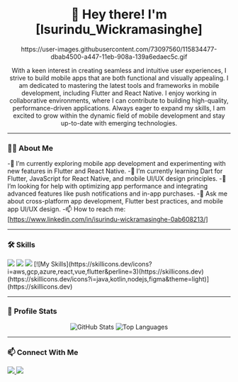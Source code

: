 <h1 align="center">👋 Hey there! I'm [Isurindu_Wickramasinghe]</h1>
<p align="center">
  https://user-images.githubusercontent.com/73097560/115834477-dbab4500-a447-11eb-908a-139a6edaec5c.gif
</p>

<p align="center">
  With a keen interest in creating seamless and intuitive user experiences, I strive to build mobile apps that are both functional and visually appealing. I am dedicated to mastering the latest tools and frameworks in mobile development, including Flutter and React Native. I enjoy working in collaborative environments, where I can contribute to building high-quality, performance-driven applications. Always eager to expand my skills, I am excited to grow within the dynamic field of mobile development and stay up-to-date with emerging technologies.
</p>

---

### 🧑‍💻 **About Me**
-🔭 I’m currently exploring mobile app development and experimenting with new features in Flutter and React Native.
-🌱 I’m currently learning Dart for Flutter, JavaScript for React Native, and mobile UI/UX design principles.
-🤔 I’m looking for help with optimizing app performance and integrating advanced features like push notifications and in-app purchases.
-💬 Ask me about cross-platform app development, Flutter best practices, and mobile app UI/UX design.
-📫 How to reach me: [https://www.linkedin.com/in/isurindu-wickramasinghe-0ab608213/]

---

### 🛠️ **Skills**
<p align="left">
  <img src="https://img.shields.io/badge/-React-61DAFB?logo=react&logoColor=white&style=for-the-badge"/>
  <img src="https://img.shields.io/badge/-Node.js-339933?logo=nodedotjs&logoColor=white&style=for-the-badge"/>
  <img src="https://img.shields.io/badge/-AWS-232F3E?logo=amazonaws&logoColor=white&style=for-the-badge"/>
  [![My Skills](https://skillicons.dev/icons?i=aws,gcp,azure,react,vue,flutter&perline=3)(https://skillicons.dev)
 (https://skillicons.dev/icons?i=java,kotlin,nodejs,figma&theme=light)](https://skillicons.dev)
</p>

---

### 🌟 **Profile Stats**
<p align="center">
  <img src="https://github-readme-stats.vercel.app/api?username=YourGitHubUsername&show_icons=true&theme=dark" alt="GitHub Stats" />
  <img src="https://github-readme-stats.vercel.app/api/top-langs/?username=YourGitHubUsername&layout=compact&theme=dark" alt="Top Languages" />
</p>

---

### 📫 **Connect With Me**
<p align="left">
  <a href="https://www.linkedin.com/in/isurindu-wickramasinghe-0ab608213/" target="_blank">
    <img src="https://img.shields.io/badge/-LinkedIn-0077B5?logo=linkedin&logoColor=white&style=for-the-badge" />
  </a>
  <a href="+https://github.com/isurinduwick" target="_blank">
    <img src="https://img.shields.io/badge/-GitHub-181717?logo=github&logoColor=white&style=for-the-badge" />
  </a>

</p>
